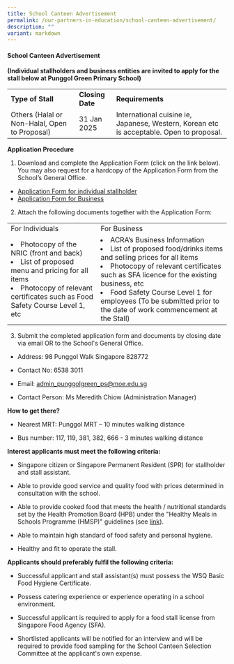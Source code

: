 ```yaml
---
title: School Canteen Advertisement
permalink: /our-partners-in-education/school-canteen-advertisement/
description: ""
variant: markdown
---
```

#### School Canteen Advertisement

<b>(Individual stallholders and business entities are invited to apply for the stall below at Punggol Green Primary School) </b>

<table>
	<tbody><tr>
		<td><b>Type of Stall</b></td>
		<td><b>Closing Date</b></td>
		<td><b>Requirements</b></td>
	</tr>
	<tr>
		<td>Others (Halal or Non-Halal, Open to Proposal)</td>
		<td>31 Jan 2025</td>
		<td>International cuisine ie, Japanese, Western, Korean etc is acceptable. Open to proposal. </td>
	</tr>
	</tbody></table>



**Application Procedure**

1. Download and complete the Application Form (click on the link below). You may also request for a hardcopy of the Application Form from the School’s General Office.

* [Application Form for individual stallholder ](/files/Application_Form__For_Individual_.pdf)
* [Application Form for Business ](/files/Application_Form__For_Business_Entity_.pdf)

2. Attach the following documents together with the Application Form:

<table>
	<tbody><tr>
		<td>For Individuals</td>
		<td>For Business</td>
	</tr>
	<tr>
		<td><li>Photocopy of the NRIC (front and back)</li>
			<li>List of proposed menu and pricing for all items</li>
			<li>Photocopy of relevant certificates such as Food Safety Course Level 1, etc </li>
</td>
		<td><li>ACRA’s Business Information</li>
			<li>List of proposed food/drinks items and selling prices for all items</li>
			<li>Photocopy of relevant certificates such as SFA licence for the existing business, etc </li>
<li>Food Safety Course Level 1 for employees (To be submitted prior to the date of work commencement at the Stall) </li>
</td>
	</tr>
	</tbody></table>

3. Submit the completed application form and documents by closing date via email OR to the School's General Office.

* Address: 98 Punggol Walk Singapore 828772

* Contact No: 6538 3011

* Email: admin_punggolgreen_ps@moe.edu.sg

* Contact Person: Ms Meredith Chiow (Administration Manager)

**How to get there?**

* Nearest MRT: Punggol MRT – 10 minutes walking distance

* Bus number: 117, 119, 381, 382, 666 - 3 minutes walking distance

**Interest applicants must meet the following criteria:**

* Singapore citizen or Singapore Permanent Resident (SPR) for stallholder and stall assistant.

* Able to provide good service and quality food with prices determined in consultation with the school.

* Able to provide cooked food that meets the health / nutritional standards set by the Health Promotion Board (HPB) under the "Healthy Meals in Schools Programme (HMSP)" guidelines (see [link](https://www.hpb.gov.sg/schools/school-programmes/healthy-meals-in-schools-programme)).

* Able to maintain high standard of food safety and personal hygiene.

* Healthy and fit to operate the stall.

**Applicants should preferably fulfil the following criteria:**

* Successful applicant and stall assistant(s) must possess the WSQ Basic Food Hygiene Certificate.

* Possess catering experience or experience operating in a school environment.

* Successful applicant is required to apply for a food stall license from Singapore Food Agency (SFA).

* Shortlisted applicants will be notified for an interview and will be required to provide food sampling for the School Canteen Selection Committee at the applicant's own expense.